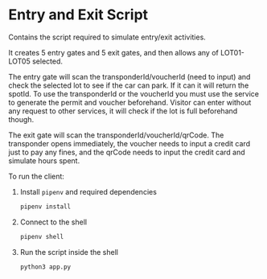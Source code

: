 # Entry and Exit Script

Contains the script required to simulate entry/exit activities.

It creates 5 entry gates and 5 exit gates, and then allows any of LOT01-LOT05 selected.

The entry gate will scan the transponderId/voucherId (need to input) and check the selected lot to see if the car can park. If it can it will return the spotId. To use the transponderId or the voucherId you must use the service to generate the permit and voucher beforehand. Visitor can enter without any request to other services, it will check if the lot is full beforehand though.

The exit gate will scan the transponderId/voucherId/qrCode. The transponder opens immediately, the voucher needs to input a credit card just to pay any fines, and the qrCode needs to input the credit card and simulate hours spent.

To run the client:
1. Install `pipenv` and required dependencies
    ```bash
    pipenv install
    ```
2. Connect to the shell
    ```bash
    pipenv shell
    ```
3. Run the script inside the shell
    ```bash
    python3 app.py
    ```